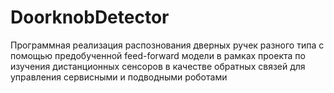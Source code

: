 # DoorknobDetector
Программная реализация распознования дверных ручек разного типа с помощью предобученной feed-forward модели в рамках проекта по изучения дистанционных сенсоров в качестве обратных связей для управления сервисными и подводными роботами

